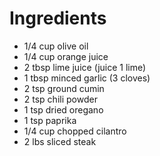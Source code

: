 # Ingredients

- 1/4 cup olive oil
- 1/4 cup orange juice
- 2 tbsp lime juice (juice 1 lime)
- 1 tbsp minced garlic (3 cloves)
- 2 tsp ground cumin
- 2 tsp chili powder
- 1 tsp dried oregano
- 1 tsp paprika
- 1/4 cup chopped cilantro
- 2 lbs sliced steak